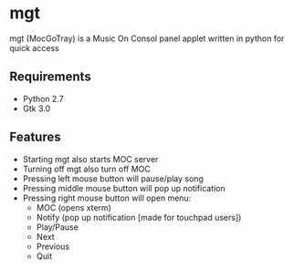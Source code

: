 # mgt
mgt (MocGoTray) is a Music On Consol panel applet written in python for quick access

Requirements
------------

* Python 2.7
* Gtk 3.0

Features
--------

* Starting mgt also starts MOC server
* Turning off mgt also turn off MOC
* Pressing left mouse button will pause/play song
* Pressing middle mouse button will pop up notification
* Pressing right mouse button will open menu:
  * MOC (opens xterm)
  * Notify (pop up notification [made for touchpad users])
  * Play/Pause
  * Next
  * Previous
  * Quit
